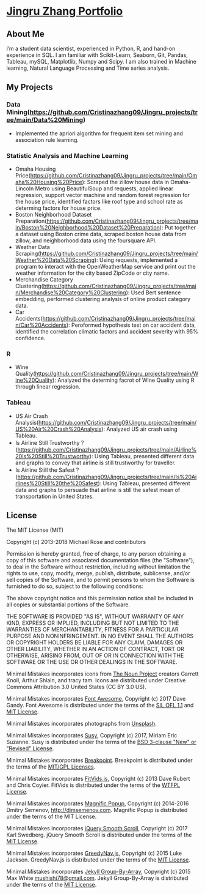 # [Jingru Zhang Portfolio](https://cristinazhang09.github.io/)

## About Me

I’m a student data scientist, experienced in Python, R, and hand-on experience in SQL. I am familiar with Scikit-Learn, Seaborn, Git, Pandas, Tableau, mySQL, Matplotlib, Numpy 
and Scipy. I am also trained in Machine learning, Natural Language Processing and Time series analysis.

## My Projects

### Data Mining(https://github.com/Cristinazhang09/Jingru_projects/tree/main/Data%20Mining)
- Implemented the apriori algorithm for frequent item set mining and association rule learning.

### Statistic Analysis and Machine Learning
- Omaha Housing Price(https://github.com/Cristinazhang09/Jingru_projects/tree/main/Omaha%20Housing%20Price): Scraped the zillow house data in Omaha-Lincoln Metro using BeautifulSoup and requests, applied linear regression, support vector machine and random forest regression for the house price, identified factors like roof type and school rate as determing factors for house price.
- Boston Neighborhood Dataset Preparation(https://github.com/Cristinazhang09/Jingru_projects/tree/main/Boston%20Neighborhood%20Dataset%20Preparation): Put together a dataset using Boston crime data, scraped boston house data from zillow, and neighborhood data using the foursquare API. 
- Weather Data Scraping(https://github.com/Cristinazhang09/Jingru_projects/tree/main/Weather%20Data%20Scraping): Using requests, implemented a program to interact with the OpenWeatherMap service and print out the weather information for the city based ZipCode or city name.
- Merchandise Category Clustering(https://github.com/Cristinazhang09/Jingru_projects/tree/main/Merchandise%20Category%20Clustering): Used Bert sentence embedding, performed clustering analysis of online product category data.
- Car Accidents(https://github.com/Cristinazhang09/Jingru_projects/tree/main/Car%20Accidents): Peroformed hypothesis test on car accident data, identified the correlation climatic factors and accident severity with 95% confidence.


### R
- Wine Quality(https://github.com/Cristinazhang09/Jingru_projects/tree/main/Wine%20Quality): Analyzed the determing facrot of Wine Quality using R through linear regression. 

### Tableau
- US Air Crash Analysis(https://github.com/Cristinazhang09/Jingru_projects/tree/main/US%20Air%20Crash%20Analysis): Analyzed US air crash using Tableau.
- Is Airline Still Trustworthy？(https://github.com/Cristinazhang09/Jingru_projects/tree/main/Airline%20Is%20Still%20Trustworthy): Using Tableau, presented different data and graphs to convey that airline is still trustworthy for traveller.
- Is Airline Still the Safest？(https://github.com/Cristinazhang09/Jingru_projects/tree/main/Is%20Airlines%20Still%20the%20Safest): Using Tableau, presented different data and graphs to persuade that airline is still the safest mean of transportation in United States. 


## License

The MIT License (MIT)

Copyright (c) 2013-2018 Michael Rose and contributors

Permission is hereby granted, free of charge, to any person obtaining a copy
of this software and associated documentation files (the "Software"), to deal
in the Software without restriction, including without limitation the rights
to use, copy, modify, merge, publish, distribute, sublicense, and/or sell
copies of the Software, and to permit persons to whom the Software is
furnished to do so, subject to the following conditions:

The above copyright notice and this permission notice shall be included in all
copies or substantial portions of the Software.

THE SOFTWARE IS PROVIDED "AS IS", WITHOUT WARRANTY OF ANY KIND, EXPRESS OR
IMPLIED, INCLUDING BUT NOT LIMITED TO THE WARRANTIES OF MERCHANTABILITY,
FITNESS FOR A PARTICULAR PURPOSE AND NONINFRINGEMENT. IN NO EVENT SHALL THE
AUTHORS OR COPYRIGHT HOLDERS BE LIABLE FOR ANY CLAIM, DAMAGES OR OTHER
LIABILITY, WHETHER IN AN ACTION OF CONTRACT, TORT OR OTHERWISE, ARISING FROM,
OUT OF OR IN CONNECTION WITH THE SOFTWARE OR THE USE OR OTHER DEALINGS IN THE
SOFTWARE.

Minimal Mistakes incorporates icons from [The Noun Project](https://thenounproject.com/) 
creators Garrett Knoll, Arthur Shlain, and tracy tam.
Icons are distributed under Creative Commons Attribution 3.0 United States (CC BY 3.0 US).

Minimal Mistakes incorporates [Font Awesome](http://fontawesome.io/),
Copyright (c) 2017 Dave Gandy.
Font Awesome is distributed under the terms of the [SIL OFL 1.1](http://scripts.sil.org/OFL) 
and [MIT License](http://opensource.org/licenses/MIT).

Minimal Mistakes incorporates photographs from [Unsplash](https://unsplash.com).

Minimal Mistakes incorporates [Susy](http://susy.oddbird.net/),
Copyright (c) 2017, Miriam Eric Suzanne.
Susy is distributed under the terms of the [BSD 3-clause "New" or "Revised" License](https://opensource.org/licenses/BSD-3-Clause).

Minimal Mistakes incorporates [Breakpoint](http://breakpoint-sass.com/).
Breakpoint is distributed under the terms of the [MIT/GPL Licenses](http://opensource.org/licenses/MIT).

Minimal Mistakes incorporates [FitVids.js](https://github.com/davatron5000/FitVids.js/),
Copyright (c) 2013 Dave Rubert and Chris Coyier.
FitVids is distributed under the terms of the [WTFPL License](http://sam.zoy.org/wtfpl/).

Minimal Mistakes incorporates [Magnific Popup](http://dimsemenov.com/plugins/magnific-popup/),
Copyright (c) 2014-2016 Dmitry Semenov, http://dimsemenov.com.
Magnific Popup is distributed under the terms of the MIT License.

Minimal Mistakes incorporates [jQuery Smooth Scroll](https://github.com/kswedberg/jquery-smooth-scroll),
Copyright (c) 2017 Karl Swedberg.
jQuery Smooth Scroll is distributed under the terms of the [MIT License](http://opensource.org/licenses/MIT).

Minimal Mistakes incorporates [GreedyNav.js](https://github.com/lukejacksonn/GreedyNav),
Copyright (c) 2015 Luke Jackson.
GreedyNav.js is distributed under the terms of the [MIT License](http://opensource.org/licenses/MIT).

Minimal Mistakes incorporates [Jekyll Group-By-Array](https://github.com/mushishi78/jekyll-group-by-array),
Copyright (c) 2015 Max White <mushishi78@gmail.com>.
Jekyll Group-By-Array is distributed under the terms of the [MIT License](http://opensource.org/licenses/MIT).

